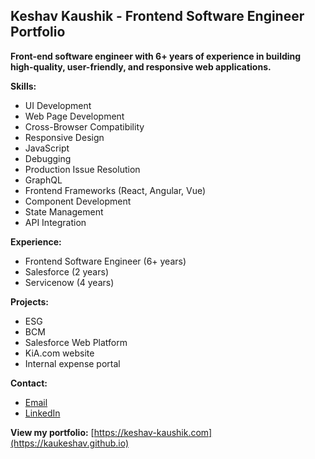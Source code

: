 ## Keshav Kaushik - Frontend Software Engineer Portfolio

**Front-end software engineer with 6+ years of experience in building high-quality, user-friendly, and responsive web applications.**

**Skills:**

* UI Development
* Web Page Development
* Cross-Browser Compatibility
* Responsive Design
* JavaScript
* Debugging
* Production Issue Resolution
* GraphQL
* Frontend Frameworks (React, Angular, Vue)
* Component Development
* State Management
* API Integration

**Experience:**

* Frontend Software Engineer (6+ years)
* Salesforce (2 years)
* Servicenow (4 years)

**Projects:**

* ESG
* BCM
* Salesforce Web Platform
* KiA.com website
* Internal expense portal

**Contact:**

* [Email](keshav.kaushik@example.com)
* [LinkedIn](https://www.linkedin.com/in/keshav-kaushik)

**View my portfolio:** [https://keshav-kaushik.com](https://kaukeshav.github.io)
